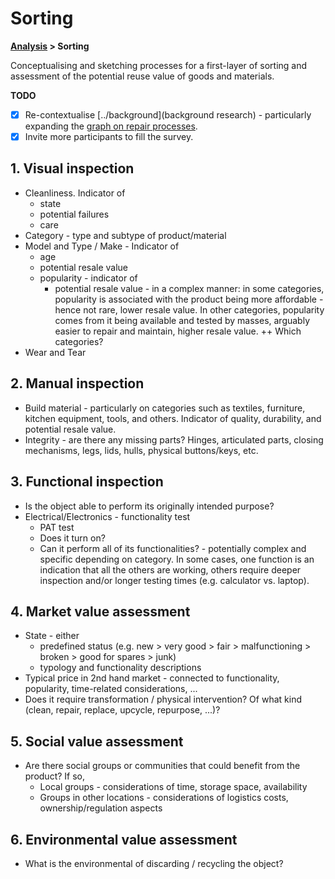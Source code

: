 # Sorting

**[Analysis](README.md) > Sorting**

Conceptualising and sketching processes for a first-layer of sorting and assessment of the potential reuse value of goods and materials.

**TODO**

- [x] Re-contextualise [../background](background research) - particularly expanding the [graph on repair processes](../background/process.png).
- [x] Invite more participants to fill the survey.

## 1. Visual inspection

- Cleanliness. Indicator of
	- state
	- potential failures
	- care
- Category - type and subtype of product/material
- Model and Type / Make - Indicator of
	- age
	- potential resale value
	- popularity - indicator of
		- potential resale value - in a complex manner: in some categories, popularity is associated with the product being more affordable - hence not rare, lower resale value. In other categories, popularity comes from it being available and tested by masses, arguably easier to repair and maintain, higher resale value. ++ Which categories? 
- Wear and Tear

## 2. Manual inspection 

- Build material - particularly on categories such as textiles, furniture, kitchen equipment, tools, and others. Indicator of quality, durability, and potential resale value.
- Integrity - are there any missing parts? Hinges, articulated parts, closing mechanisms, legs, lids, hulls, physical buttons/keys, etc. 

## 3. Functional inspection

- Is the object able to perform its originally intended purpose? 
- Electrical/Electronics - functionality test
	- PAT test
	- Does it turn on?
	- Can it perform all of its functionalities? - potentially complex and specific depending on category. In some cases, one function is an indication that all the others are working, others require deeper inspection and/or longer testing times (e.g. calculator vs. laptop).

## 4. Market value assessment

- State - either
	- predefined status (e.g. new > very good > fair > malfunctioning > broken > good for spares > junk)
	- typology and functionality descriptions
- Typical price in 2nd hand market - connected to functionality, popularity, time-related considerations, ...
- Does it require transformation / physical intervention? Of what kind (clean, repair, replace, upcycle, repurpose, ...)?

## 5. Social value assessment

- Are there social groups or communities that could benefit from the product? If so,
	- Local groups - considerations of time, storage space, availability
	- Groups in other locations - considerations of logistics costs, ownership/regulation aspects

## 6. Environmental value assessment

- What is the environmental of discarding / recycling the object?